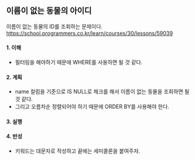 ## 이름이 없는 동물의 아이디
이름이 없는 동물의 ID를 조회하는 문제이다.
https://school.programmers.co.kr/learn/courses/30/lessons/59039

#### 1. 이해
- 필터링을 해야하기 때문에 WHERE를 사용하면 될 것 같다.

#### 2. 계획
- name 컬럼을 기준으로 IS NULL로 체크를 해서 이름이 없는 동물을 조회하면 될 것 같다.
- 그리고 오름차순 정렬되어야 하기 때문에 ORDER BY를 사용해야 한다.

#### 3. 실행

#### 4. 반성
-  키워드는 대문자로 작성하고 끝에는 세미콜론을 붙여주자.
